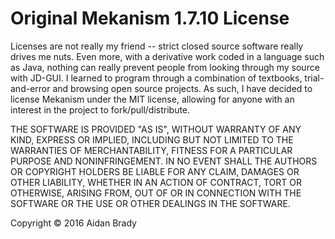 # Original Mekanism 1.7.10 License
Licenses are not really my friend -- strict closed source software really drives me nuts. Even more, with a derivative work coded in a language such as Java, nothing can really prevent people from looking through my source with JD-GUI. I learned to program through a combination of textbooks, trial-and-error and browsing open source projects. As such, I have decided to license Mekanism under the MIT license, allowing for anyone with an interest in the project to fork/pull/distribute.

THE SOFTWARE IS PROVIDED "AS IS", WITHOUT WARRANTY OF ANY KIND, EXPRESS OR IMPLIED, INCLUDING BUT NOT LIMITED TO THE WARRANTIES OF MERCHANTABILITY, FITNESS FOR A PARTICULAR PURPOSE AND NONINFRINGEMENT. IN NO EVENT SHALL THE AUTHORS OR COPYRIGHT HOLDERS BE LIABLE FOR ANY CLAIM, DAMAGES OR OTHER LIABILITY, WHETHER IN AN ACTION OF CONTRACT, TORT OR OTHERWISE, ARISING FROM, OUT OF OR IN CONNECTION WITH THE SOFTWARE OR THE USE OR OTHER DEALINGS IN THE SOFTWARE.

Copyright © 2016 Aidan Brady
